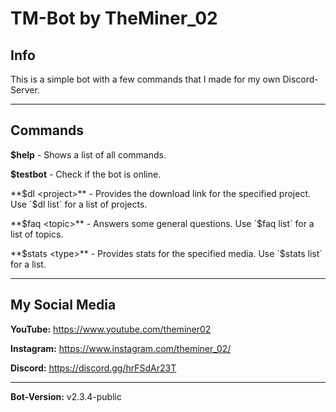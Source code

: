 # TM-Bot by TheMiner_02


## Info
This is a simple bot with a few commands that I made for my own Discord-Server.

---

## Commands
**$help**     - Shows a list of all commands.

**$testbot**  - Check if the bot is online.

**$dl <project>** - Provides the download link for the specified project. Use `$dl list` for a list of projects.

**$faq <topic>** - Answers some general questions. Use `$faq list` for a list of topics.

**$stats <type>** - Provides stats for the specified media. Use `$stats list` for a list.

---

## My Social Media

**YouTube:**    https://www.youtube.com/theminer02

**Instagram:**  https://www.instagram.com/theminer_02/

**Discord:**    https://discord.gg/hrFSdAr23T

---

**Bot-Version:** v2.3.4-public